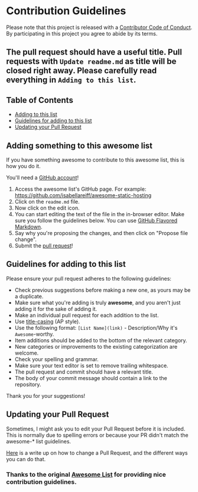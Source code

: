 # Contribution Guidelines

Please note that this project is released with a [Contributor Code of Conduct](code-of-conduct.md). By participating in this project you agree to abide by its terms.

## The pull request should have a useful title. Pull requests with `Update readme.md` as title will be closed right away. Please carefully read everything in `Adding to this list`.

## Table of Contents

- [Adding to this list](#adding-something-to-this-awesome-list)
- [Guidelines for adding to this list](#guidelines-for-adding-to-this-list)
- [Updating your Pull Request](#updating-your-pull-request)

## Adding something to this awesome list

If you have something awesome to contribute to this awesome list, this is how you do it.

You'll need a [GitHub account](https://github.com/join)!

1. Access the awesome list's GitHub page. For example: https://github.com/isabellareiff/awesome-static-hosting
2. Click on the `readme.md` file.
3. Now click on the edit icon.
4. You can start editing the text of the file in the in-browser editor. Make sure you follow the guidelines below. You can use [GitHub Flavored Markdown](https://help.github.com/articles/github-flavored-markdown/).
5. Say why you're proposing the changes, and then click on "Propose file change".
6. Submit the [pull request](https://help.github.com/articles/using-pull-requests/)!

## Guidelines for adding to this list

Please ensure your pull request adheres to the following guidelines:

- Check previous suggestions before making a new one, as yours may be a duplicate.
- Make sure what you're adding is truly **awesome**, and you aren't just adding it for the sake of adding it. 
- Make an individual pull request for each addition to the list.
- Use [title-casing](http://titlecapitalization.com) (AP style).
- Use the following format: `[List Name](link)` - Description/Why it's `Awesome`-worthy.
- Item additions should be added to the bottom of the relevant category.
- New categories or improvements to the existing categorization are welcome.
- Check your spelling and grammar.
- Make sure your text editor is set to remove trailing whitespace.
- The pull request and commit should have a relevant title.
- The body of your commit message should contain a link to the repository.

Thank you for your suggestions!

## Updating your Pull Request

Sometimes, I might ask you to edit your Pull Request before it is included. This is normally due to spelling errors or because your PR didn't match the awesome-* list guidelines.

[Here](https://github.com/RichardLitt/knowledge/blob/master/github/amending-a-commit-guide.md) is a write up on how to change a Pull Request, and the different ways you can do that.

### Thanks to the original [Awesome List](https://github.com/agarrharr/) for providing nice contribution guidelines.
